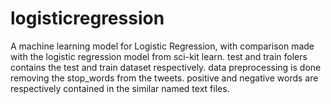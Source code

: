 # logisticregression
A machine learning model for Logistic Regression, with comparison made with the logistic regression model from sci-kit learn.
test and train folers contains the test and train dataset respectively.
data preprocessing is done removing the stop_words from the tweets.
positive and negative words are respectively contained in the similar named text files.
